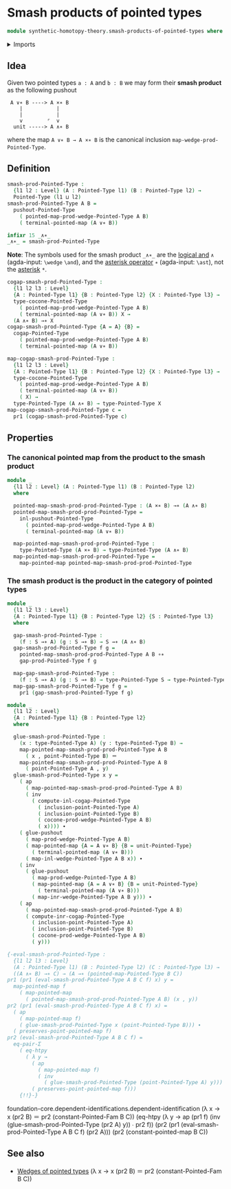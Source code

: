 # Smash products of pointed types

```agda
module synthetic-homotopy-theory.smash-products-of-pointed-types where
```

<details><summary>Imports</summary>

```agda
open import foundation.action-on-identifications-functions
open import foundation.dependent-pair-types
open import foundation.equality-dependent-pair-types
open import foundation.function-extensionality
open import foundation.function-types
open import foundation.homotopies
open import foundation.identity-types
open import foundation.transport-along-identifications
open import foundation.universe-levels

open import structured-types.pointed-cartesian-product-types
open import structured-types.pointed-families-of-types
open import structured-types.pointed-maps
open import structured-types.pointed-types
open import structured-types.pointed-unit-type

open import synthetic-homotopy-theory.cocones-under-spans-of-pointed-types
open import synthetic-homotopy-theory.pushouts
open import synthetic-homotopy-theory.pushouts-of-pointed-types
open import synthetic-homotopy-theory.wedges-of-pointed-types
```

</details>

## Idea

Given two pointed types `a : A` and `b : B` we may form their **smash product**
as the following pushout

```text
 A ∨∗ B ----> A ×∗ B
    |           |
    |           |
    v        ⌜  v
  unit -----> A ∧∗ B
```

where the map `A ∨∗ B → A ×∗ B` is the canonical inclusion
`map-wedge-prod-Pointed-Type`.

## Definition

```agda
smash-prod-Pointed-Type :
  {l1 l2 : Level} (A : Pointed-Type l1) (B : Pointed-Type l2) →
  Pointed-Type (l1 ⊔ l2)
smash-prod-Pointed-Type A B =
  pushout-Pointed-Type
    ( pointed-map-prod-wedge-Pointed-Type A B)
    ( terminal-pointed-map (A ∨∗ B))

infixr 15 _∧∗_
_∧∗_ = smash-prod-Pointed-Type
```

**Note**: The symbols used for the smash product `_∧∗_` are the
[logical and](https://codepoints.net/U+2227) `∧` (agda-input: `\wedge` `\and`),
and the [asterisk operator](https://codepoints.net/U+2217) `∗` (agda-input:
`\ast`), not the [asterisk](https://codepoints.net/U+002A) `*`.

```agda
cogap-smash-prod-Pointed-Type :
  {l1 l2 l3 : Level}
  {A : Pointed-Type l1} {B : Pointed-Type l2} {X : Pointed-Type l3} →
  type-cocone-Pointed-Type
    ( pointed-map-prod-wedge-Pointed-Type A B)
    ( terminal-pointed-map (A ∨∗ B)) X →
  (A ∧∗ B) →∗ X
cogap-smash-prod-Pointed-Type {A = A} {B} =
  cogap-Pointed-Type
    ( pointed-map-prod-wedge-Pointed-Type A B)
    ( terminal-pointed-map (A ∨∗ B))

map-cogap-smash-prod-Pointed-Type :
  {l1 l2 l3 : Level}
  {A : Pointed-Type l1} {B : Pointed-Type l2} {X : Pointed-Type l3} →
  type-cocone-Pointed-Type
    ( pointed-map-prod-wedge-Pointed-Type A B)
    ( terminal-pointed-map (A ∨∗ B))
    ( X) →
  type-Pointed-Type (A ∧∗ B) → type-Pointed-Type X
map-cogap-smash-prod-Pointed-Type c =
  pr1 (cogap-smash-prod-Pointed-Type c)
```

## Properties

### The canonical pointed map from the product to the smash product

```agda
module _
  {l1 l2 : Level} (A : Pointed-Type l1) (B : Pointed-Type l2)
  where

  pointed-map-smash-prod-prod-Pointed-Type : (A ×∗ B) →∗ (A ∧∗ B)
  pointed-map-smash-prod-prod-Pointed-Type =
    inl-pushout-Pointed-Type
      ( pointed-map-prod-wedge-Pointed-Type A B)
      ( terminal-pointed-map (A ∨∗ B))

  map-pointed-map-smash-prod-prod-Pointed-Type :
    type-Pointed-Type (A ×∗ B) → type-Pointed-Type (A ∧∗ B)
  map-pointed-map-smash-prod-prod-Pointed-Type =
    map-pointed-map pointed-map-smash-prod-prod-Pointed-Type
```

### The smash product is the product in the category of pointed types

```agda
module _
  {l1 l2 l3 : Level}
  {A : Pointed-Type l1} {B : Pointed-Type l2} {S : Pointed-Type l3}
  where

  gap-smash-prod-Pointed-Type :
    (f : S →∗ A) (g : S →∗ B) → S →∗ (A ∧∗ B)
  gap-smash-prod-Pointed-Type f g =
    pointed-map-smash-prod-prod-Pointed-Type A B ∘∗
    gap-prod-Pointed-Type f g

  map-gap-smash-prod-Pointed-Type :
    (f : S →∗ A) (g : S →∗ B) → type-Pointed-Type S → type-Pointed-Type (A ∧∗ B)
  map-gap-smash-prod-Pointed-Type f g =
    pr1 (gap-smash-prod-Pointed-Type f g)
```

```agda
module _
  {l1 l2 : Level}
  {A : Pointed-Type l1} {B : Pointed-Type l2}
  where

  glue-smash-prod-Pointed-Type :
    (x : type-Pointed-Type A) (y : type-Pointed-Type B) →
    map-pointed-map-smash-prod-prod-Pointed-Type A B
      ( x , point-Pointed-Type B) ＝
    map-pointed-map-smash-prod-prod-Pointed-Type A B
      ( point-Pointed-Type A , y)
  glue-smash-prod-Pointed-Type x y =
    ( ap
      ( map-pointed-map-smash-prod-prod-Pointed-Type A B)
      ( inv
        ( compute-inl-cogap-Pointed-Type
          ( inclusion-point-Pointed-Type A)
          ( inclusion-point-Pointed-Type B)
          ( cocone-prod-wedge-Pointed-Type A B)
          ( x)))) ∙
    ( glue-pushout
      ( map-prod-wedge-Pointed-Type A B)
      ( map-pointed-map {A = A ∨∗ B} {B = unit-Pointed-Type}
        ( terminal-pointed-map (A ∨∗ B)))
      ( map-inl-wedge-Pointed-Type A B x)) ∙
    ( inv
      ( glue-pushout
        ( map-prod-wedge-Pointed-Type A B)
        ( map-pointed-map {A = A ∨∗ B} {B = unit-Pointed-Type}
          ( terminal-pointed-map (A ∨∗ B)))
        ( map-inr-wedge-Pointed-Type A B y))) ∙
    ( ap
      ( map-pointed-map-smash-prod-prod-Pointed-Type A B)
      ( compute-inr-cogap-Pointed-Type
        ( inclusion-point-Pointed-Type A)
        ( inclusion-point-Pointed-Type B)
        ( cocone-prod-wedge-Pointed-Type A B)
        ( y)))

{-eval-smash-prod-Pointed-Type :
  {l1 l2 l3 : Level}
  (A : Pointed-Type l1) (B : Pointed-Type l2) (C : Pointed-Type l3) →
  ((A ∧∗ B) →∗ C) → (A →∗ (pointed-map-Pointed-Type B C))
pr1 (pr1 (eval-smash-prod-Pointed-Type A B C f) x) y =
  map-pointed-map f
    ( map-pointed-map
      ( pointed-map-smash-prod-prod-Pointed-Type A B) (x , y))
pr2 (pr1 (eval-smash-prod-Pointed-Type A B C f) x) =
  ( ap
    ( map-pointed-map f)
    ( glue-smash-prod-Pointed-Type x (point-Pointed-Type B))) ∙
  ( preserves-point-pointed-map f)
pr2 (eval-smash-prod-Pointed-Type A B C f) =
  eq-pair-Σ
    ( eq-htpy
      ( λ y →
        ( ap
          ( map-pointed-map f)
          ( inv
            ( glue-smash-prod-Pointed-Type (point-Pointed-Type A) y))) ∙
        ( preserves-point-pointed-map f)))
    {!!}-}
```

foundation-core.dependent-identifications.dependent-identification (λ x → x (pr2
B) ＝ pr2 (constant-Pointed-Fam B C)) (eq-htpy (λ y → ap (pr1 f) (inv
(glue-smash-prod-Pointed-Type (pr2 A) y)) ∙ pr2 f)) (pr2 (pr1
(eval-smash-prod-Pointed-Type A B C f) (pr2 A))) (pr2 (constant-pointed-map B
C))

## See also

- [Wedges of pointed types](synthetic-homotopy-theory.wedges-of-pointed-types.md)
  (λ x → x (pr2 B) ＝ pr2 (constant-Pointed-Fam B C))
